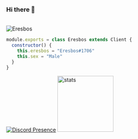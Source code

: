 ### Hi there 👋
</br><img src="https://komarev.com/ghpvc/?username=ERESB0S&color=dc143c&label=Visitor&color=6182e1" alt="Eresbos"/>
```js
module.exports = class Eresbos extends Client {
  constructor() {
    this.eresbos = "Eresbos#1706"
    this.sex = "Male"
  }
}
```
[![Discord Presence](https://lanyard-profile-readme.vercel.app/api/239330400223232000?hideDiscrim=true)](https://discord.com/users/239330400223232000)
<img src="https://github-readme-stats.vercel.app/api?username=ERESB0S&count_private=true&show_icons=true&theme=dark&hide_border=true" width="%100" height="150px" alt="stats" />

